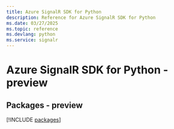 ```yaml
---
title: Azure SignalR SDK for Python
description: Reference for Azure SignalR SDK for Python
ms.date: 03/27/2025
ms.topic: reference
ms.devlang: python
ms.service: signalr
---
```

# Azure SignalR SDK for Python - preview
## Packages - preview
[!INCLUDE [packages](signalr-index.md)]